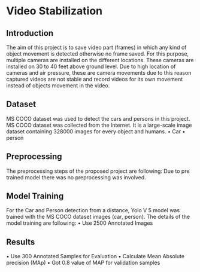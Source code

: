 # Video Stabilization  

## Introduction
The aim of this project is to save video part (frames) in which any kind of object movement is detected otherwise no frame saved. For this purpose, multiple cameras are installed on the different locations. These cameras are installed on 30 to 40 feet above ground level. Due to high location of cameras and air pressure, these are camera movements due to this reason captured videos are not stable and record videos for its own movement instead of objects movement in the video. 

## Dataset
MS COCO dataset was used to detect the cars and persons in this project. MS COCO dataset was collected from the Internet. It is a large-scale image dataset containing 328000 images for every object and humans. 
•	Car
•	person

## Preprocessing
The preprocessing steps of the proposed project are following:
Due to pre trained model there was no preprocessing was involved.

## Model Training 
For the Car and Person detection from a distance, Yolo V 5 model was trained with the MS COCO dataset images (car, person). The details of the model training are following:
•	Use 2500 Annotated Images

## Results
•	Use 300 Annotated Samples for Evaluation
•	Calculate Mean Absolute precision (MAp)
•	Got 0.8 value of MAP for validation samples




